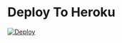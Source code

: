# Deploy To Heroku
[![Deploy](https://www.herokucdn.com/deploy/button.svg)](https://heroku.com/deploy?template=https://github.com/krypton-byte/spybot/tree/master)